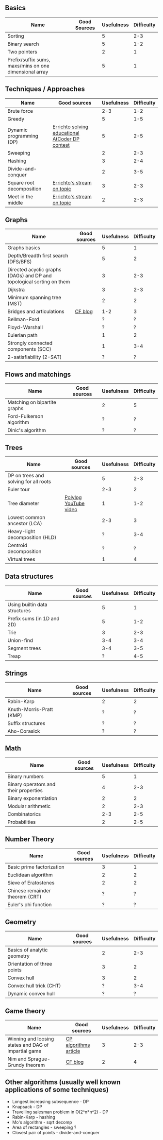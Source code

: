 ## Basics
| Name | Good Sources | Usefulness | Difficulty |
| ---- | ----------- | ---------- | ---------- |
| Sorting |  | 5 | 2-3 |
| Binary search |  | 5 | 1-2 |
| Two pointers |  | 2 | 1 |
| Prefix/suffix sums, maxs/mins on one dimensional array |  | 5 | 1 |

## Techniques / Approaches

| Name | Good sources | Usefulness | Difficulty |
| ---- | ----------- | ---------- | ---------- |
| Brute force |  | 2-3 | 1-2 |
| Greedy | | 5 | 1-5 |
| Dynamic programming (DP) | [Errichto solving educational AtCoder DP contest](https://www.youtube.com/watch?v=FAQxdm0bTaw&t=1547s) | 5 | 2-5 |
| Sweeping |  | 2 | 2-3 |
| Hashing |  | 3 | 2-4 |
| Divide-and-conquer |  | 2 | 3-5 |
| Square root decomposition | [Errichto's stream on topic](https://www.youtube.com/watch?v=BJhzd_VG61k&t=3520s&ab_channel=ErrichtoHardAlgorithms) | 3 | 2-3 |
| Meet in the middle | [Errichto's stream on topic](https://www.youtube.com/watch?v=18sJ3mK173s&t=2184s&ab_channel=ErrichtoHardAlgorithms) | 2 | 2-3 |

## Graphs


| Name | Good sources | Usefulness | Difficulty |
| ---- | ----------- | ---------- | ---------- |
| Graphs basics |  | 5 | 1 |
| Depth/Breadth first search (DFS/BFS) |  | 5 | 2 |
| Directed acyclic graphs (DAGs) and DP and topological sorting on them | | 3 | 2-3 |
| Dijkstra | | 3 | 2-3 |
| Minimum spanning tree (MST) | | 2 | 2 |
| Bridges and articulations | [CF blog](https://codeforces.com/blog/entry/68138) | 1-2 | 3 |
| Bellman-Ford | | ? | ? |
| Floyd-Warshall | | ? | ? |
| Eulerian path | | 1 | 2 |
| Strongly connected components (SCC) | | 1 | 3-4 |
| 2-satisfiability (2-SAT) | | ? | ? |

## Flows and matchings

| Name | Good sources | Usefulness | Difficulty |
| ---- | ----------- | ---------- | ---------- |
| Matching on bipartite graphs | | 2 | 5 |
| Ford-Fulkerson algorithm | | ? | ? |
| Dinic's algorithm | | ? | ? |

## Trees

| Name | Good sources | Usefulness | Difficulty |
| ---- | ----------- | ---------- | ---------- |
| DP on trees and solving for all roots | | 5 | 2-3|
| Euler tour | | 2-3 | 2 |
| Tree diameter | [Polylog YouTube video](https://www.youtube.com/watch?v=wGrOPSBPpyk&ab_channel=polylog) | 1 | 1-2 |
| Lowest common ancestor (LCA) | | 2-3 | 3 |
| Heavy-light decomposition (HLD) | | ? | 3-4 |
| Centroid decomposition | | ? | ? |
| Virtual trees | | 1 | 4 |

## Data structures

| Name | Good sources | Usefulness | Difficulty |
| ---- | ----------- | ---------- | ---------- |
| Using builtin data structures | | 5 | 1 |
| Prefix sums (in 1D and 2D) | | 5 | 1-2 |
| Trie | | 3 | 2-3 |
| Union-find | | 3-4 | 3-4 |
| Segment trees | | 3-4 | 3-5 |
| Treap | | ? | 4-5 |

## Strings

| Name | Good sources | Usefulness | Difficulty |
| ---- | ----------- | ---------- | ---------- |
| Rabin-Karp | | 2 | 2 |
| Knuth-Morris-Pratt (KMP) | | ? | ? |
| Suffix structures | | ? | ? |
| Aho-Corasick | | ? | ? |

## Math

| Name | Good sources | Usefulness | Difficulty |
| ---- | ----------- | ---------- | ---------- |
| Binary numbers | | 5 | 1 |
| Binary operators and their properties | | 4 | 2-3 |
| Binary exponentiation | | 2 | 2 |
| Modular arithmetic | | 2 | 2-3 |
| Combinatorics | | 2-3 | 2-5 | 
| Probabilities | | 2 | 2-5 |

## Number Theory

| Name | Good sources | Usefulness | Difficulty |
| ---- | ----------- | ---------- | ---------- |
| Basic prime factorization | | 3 | 1 |
| Euclidean algorithm | | 2 | 2 |
| Sieve of Eratostenes | | 2 | 2 |
| Chinese remainder theorem (CRT) |  | ? | ? |
| Euler's phi function | | ? | ? |

## Geometry

| Name | Good sources | Usefulness | Difficulty |
| ---- | ----------- | ---------- | ---------- |
| Basics of analytic geometry | | 2 | 2-3 |
| Orientation of three points | | 3 | 2 |
| Convex hull | | 3 | 2 |
| Convex hull trick (CHT) | | ? | 3-4 |
| Dynamic convex hull | | ? | ? |

## Game theory

| Name | Good sources | Usefulness | Difficulty |
| ---- | ----------- | ---------- | ---------- |
| Winning and loosing states and DAG of impartial game | [CP algorithms article](https://cp-algorithms.com/game_theory/games_on_graphs.html) | 3 | 2-3 |
| Nim and Sprague-Grundy theorem | [CF blog](https://codeforces.com/blog/entry/66040) | 2 | 4 |

## Other algorithms (usually well known applications of some techniques)

- Longest increasing subsequence - DP
- Knapsack - DP
- Travelling salesman problem in O(2^n*n^2) - DP
- Rabin-Karp - hashing
- Mo's algorithm - sqrt decomp
- Area of rectangles - sweeping ?
- Closest pair of points - divide-and-conquer
